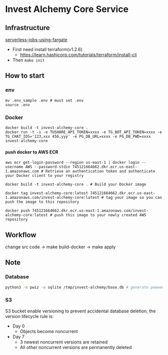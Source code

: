 # Invest Alchemy Core Service

## Infrastructure

[serverless-jobs-using-fargate](https://github.com/z0ph/serverless-jobs-using-fargate)

- First need install terraform(v1.2.6)
  - https://learn.hashicorp.com/tutorials/terraform/install-cli
- Then `make init`

## How to start

### env

```
mv .env_sample .env # must set .env
source .env
```

### Docker

```
docker build -t invest-alchemy-core .
docker run -t -i -e TUSHARE_API_TOKEN=xxxx -e TG_BOT_API_TOKEN=xxxx -e TG_CHAT_IDS='123,xxx 456,yyy' -e PG_DB_URL=xxxx -e PG_DB_PWD=xxxx invest-alchemy-core
```

#### push docker to AWS ECR

```
aws ecr get-login-password --region us-east-1 | docker login --username AWS --password-stdin 745121664662.dkr.ecr.us-east-1.amazonaws.com # Retrieve an authentication token and authenticate your Docker client to your registry

docker build -t invest-alchemy-core . # Build your Docker image

docker tag invest-alchemy-core:latest 745121664662.dkr.ecr.us-east-1.amazonaws.com/invest-alchemy-core:latest # tag your image so you can push the image to this repository

docker push 745121664662.dkr.ecr.us-east-1.amazonaws.com/invest-alchemy-core:latest # push this image to your newly created AWS repository
```

## Workflow

change src code -> make build-docker -> make apply

## Note

### Database

```bash
python3 -m pwiz -e sqlite /tmp/invest-alchemy/base.db # generate peewee model from sqlite database
```

### S3

S3 bucket enable versioning to prevent accidental database deletion, the version lifecycle rule is:
  - Day 0
    - Objects become noncurrent
  - Day 7
    - 3 newest noncurrent versions are retained
    - All other noncurrent versions are permanently deleted